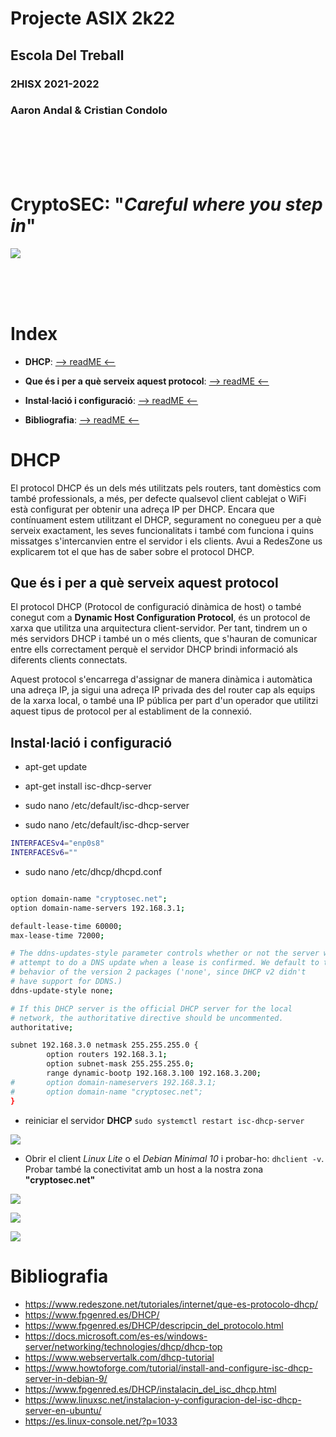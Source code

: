 # __Projecte ASIX 2k22__
## __Escola Del Treball__
### __2HISX 2021-2022__
### __Aaron Andal & Cristian Condolo__


<br>
<br>
<br>
<br>

# __CryptoSEC__: "_Careful where you step in_"


![](https://github.com/KeshiKiD03/asixproject2k22/blob/main/Photos/CryptoSECLogo.png?raw=true)




<br>
<br>
<br>




# __Index__

+ **DHCP**: [--> readME <--](#dhcp)

+ **Que és i per a què serveix aquest protocol**: [--> readME <--](#que-és-i-per-a-què-serveix-aquest-protocol)

+ **Instal·lació i configuració**: [--> readME <--](#installació-i-configuració)

+ **Bibliografia**: [--> readME <--](#bibliografia)

# __DHCP__

El protocol DHCP és un dels més utilitzats pels routers, tant domèstics com també professionals, a més, per defecte qualsevol client cablejat o WiFi està configurat per obtenir una adreça IP per DHCP.
Encara que contínuament estem utilitzant el DHCP, segurament no conegueu per a què serveix exactament, les seves funcionalitats i també com funciona i quins missatges s'intercanvien entre el servidor i els clients. Avui a RedesZone us explicarem tot el que has de saber sobre el protocol DHCP.

## __Que és i per a què serveix aquest protocol__

El protocol DHCP (Protocol de configuració dinàmica de host) o també conegut com a __Dynamic Host Configuration Protocol__, és un protocol de xarxa que utilitza una arquitectura client-servidor. Per tant, tindrem un o més servidors DHCP i també un o més clients, que s'hauran de comunicar entre ells correctament perquè el servidor DHCP brindi informació als diferents clients connectats. 

Aquest protocol s'encarrega d'assignar de manera dinàmica i automàtica una adreça IP, ja sigui una adreça IP privada des del router cap als equips de la xarxa local, o també una IP pública per part d'un operador que utilitzi aquest tipus de protocol per al establiment de la connexió.

## __Instal·lació i configuració__

* apt-get update

* apt-get install isc-dhcp-server

* sudo nano /etc/default/isc-dhcp-server

* sudo nano /etc/default/isc-dhcp-server

```bash
INTERFACESv4="enp0s8"
INTERFACESv6=""
```

* sudo nano /etc/dhcp/dhcpd.conf

````bash

option domain-name "cryptosec.net";
option domain-name-servers 192.168.3.1;

default-lease-time 60000;
max-lease-time 72000;

# The ddns-updates-style parameter controls whether or not the server will
# attempt to do a DNS update when a lease is confirmed. We default to the
# behavior of the version 2 packages ('none', since DHCP v2 didn't
# have support for DDNS.)
ddns-update-style none;

# If this DHCP server is the official DHCP server for the local
# network, the authoritative directive should be uncommented.
authoritative;

subnet 192.168.3.0 netmask 255.255.255.0 {
        option routers 192.168.3.1;
        option subnet-mask 255.255.255.0;
        range dynamic-bootp 192.168.3.100 192.168.3.200;
#       option domain-nameservers 192.168.3.1;
#       option domain-name "cryptosec.net";
}
````

* reiniciar el servidor __DHCP__ ``sudo systemctl restart isc-dhcp-server``

![](https://github.com/KeshiKiD03/asixproject2k22/blob/main/Photos/WhatsApp%20Image%202022-05-12%20at%208.46.12%20PM.jpeg?raw=true)

* Obrir el client _Linux Lite_ o el _Debian Minimal 10_ i probar-ho: ``dhclient -v``. Probar també la conectivitat amb un host a la nostra zona __"cryptosec.net"__

![](https://github.com/KeshiKiD03/asixproject2k22/blob/main/Photos/WhatsApp%20Image%202022-05-12%20at%208.35.19%20PM.jpeg?raw=true)

![](https://github.com/KeshiKiD03/asixproject2k22/blob/main/Photos/WhatsApp%20Image%202022-05-12%20at%209.01.16%20PM.jpeg?raw=true)

![](https://github.com/KeshiKiD03/asixproject2k22/blob/main/Photos/WhatsApp%20Image%202022-05-12%20at%208.45.44%20PM.jpeg?raw=true)

# __Bibliografia__

- https://www.redeszone.net/tutoriales/internet/que-es-protocolo-dhcp/
- https://www.fpgenred.es/DHCP/
- https://www.fpgenred.es/DHCP/descripcin_del_protocolo.html
- https://docs.microsoft.com/es-es/windows-server/networking/technologies/dhcp/dhcp-top
- https://www.webservertalk.com/dhcp-tutorial
- https://www.howtoforge.com/tutorial/install-and-configure-isc-dhcp-server-in-debian-9/
- https://www.fpgenred.es/DHCP/instalacin_del_isc_dhcp.html
- https://www.linuxsc.net/instalacion-y-configuracion-del-isc-dhcp-server-en-ubuntu/
- https://es.linux-console.net/?p=1033